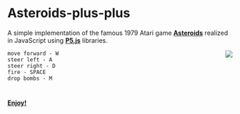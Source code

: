 # Asteroids-plus-plus

A simple implementation of the famous 1979 Atari game <b>[Asteroids](https://en.wikipedia.org/wiki/Asteroids_%28video_game%29)</b> realized in JavaScript using <b>[P5.js](https://p5js.org/)</b> libraries.  

<img align="right" src="https://raw.githubusercontent.com/MatteoGiorgi/Asteroids-plus-plus/master/asteroid.gif">  

```
move forward - W  
steer left - A  
steer right - D  
fire - SPACE  
drop bombs - M  
```

#

<b>[Enjoy!](https://matteogiorgi.github.io/Asteroids-plus-plus/)</b>
